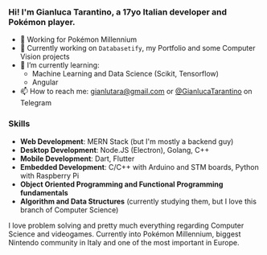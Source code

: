 ### Hi! I'm Gianluca Tarantino, a 17yo Italian developer and Pokémon player.

- 📏 Working for Pokémon Millennium
- 🔭 Currently working on `Databasetify`, my Portfolio and some Computer Vision projects
- 🌱 I’m currently learning:
  - Machine Learning and Data Science (Scikit, Tensorflow)
  - Angular
- 📫 How to reach me: gianlutara@gmail.com or [@GianlucaTarantino](https://t.me/GianlucaTarantino) on Telegram

### Skills
- **Web Development**: MERN Stack (but I'm mostly a backend guy)
- **Desktop Development**: Node.JS (Electron), Golang, C++
- **Mobile Development**: Dart, Flutter
- **Embedded Development**: C/C++ with Arduino and STM boards, Python with Raspberry Pi
- **Object Oriented Programming and Functional Programming fundamentals**
- **Algorithm and Data Structures** (currently studying them, but I love this branch of Computer Science)

I love problem solving and pretty much everything regarding Computer Science and videogames.
Currently into Pokémon Millennium, biggest Nintendo community in Italy and one of the most important in Europe.

<!--
**GianlucaTarantino/GianlucaTarantino** is a ✨ _special_ ✨ repository because its `README.md` (this file) appears on your GitHub profile.

Here are some ideas to get you started:

- 🔭 I’m currently working on ...
- 🌱 I’m currently learning ...
- 👯 I’m looking to collaborate on ...
- 🤔 I’m looking for help with ...
- 💬 Ask me about ...
- 📫 How to reach me: ...
- 😄 Pronouns: ...
- ⚡ Fun fact: ...
-->
